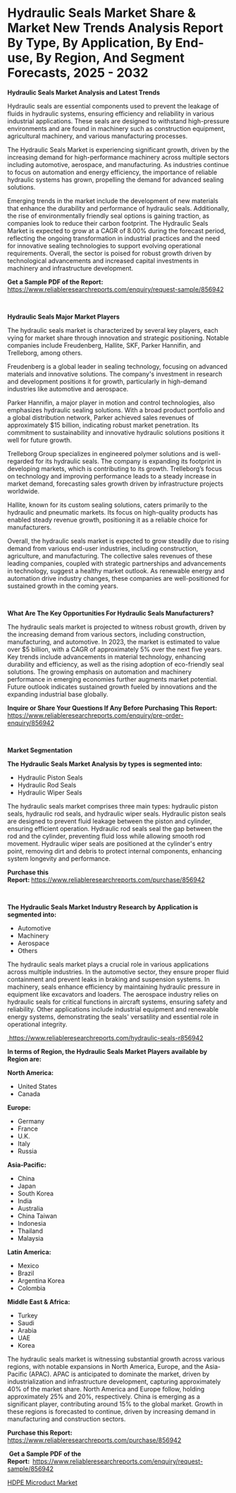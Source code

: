 <p><h1>Hydraulic Seals Market Share & Market New Trends Analysis Report By Type, By Application, By End-use, By Region, And Segment Forecasts, 2025 - 2032</h1></p><p><strong>Hydraulic Seals Market Analysis and Latest Trends</strong></p>
<p><p>Hydraulic seals are essential components used to prevent the leakage of fluids in hydraulic systems, ensuring efficiency and reliability in various industrial applications. These seals are designed to withstand high-pressure environments and are found in machinery such as construction equipment, agricultural machinery, and various manufacturing processes. </p><p>The Hydraulic Seals Market is experiencing significant growth, driven by the increasing demand for high-performance machinery across multiple sectors including automotive, aerospace, and manufacturing. As industries continue to focus on automation and energy efficiency, the importance of reliable hydraulic systems has grown, propelling the demand for advanced sealing solutions. </p><p>Emerging trends in the market include the development of new materials that enhance the durability and performance of hydraulic seals. Additionally, the rise of environmentally friendly seal options is gaining traction, as companies look to reduce their carbon footprint. The Hydraulic Seals Market is expected to grow at a CAGR of 8.00% during the forecast period, reflecting the ongoing transformation in industrial practices and the need for innovative sealing technologies to support evolving operational requirements. Overall, the sector is poised for robust growth driven by technological advancements and increased capital investments in machinery and infrastructure development.</p></p>
<p><strong>Get a Sample PDF of the Report:&nbsp;</strong> <a href="https://www.reliableresearchreports.com/enquiry/request-sample/856942?utm_campaign=3108&utm_medium=2&utm_source=Github&utm_content=ia&utm_term=04042025&utm_id=hydraulic-seals">https://www.reliableresearchreports.com/enquiry/request-sample/856942</a></p>
<p>&nbsp;</p>
<p><strong>Hydraulic Seals Major Market Players</strong></p>
<p><p>The hydraulic seals market is characterized by several key players, each vying for market share through innovation and strategic positioning. Notable companies include Freudenberg, Hallite, SKF, Parker Hannifin, and Trelleborg, among others.</p><p>Freudenberg is a global leader in sealing technology, focusing on advanced materials and innovative solutions. The company's investment in research and development positions it for growth, particularly in high-demand industries like automotive and aerospace.</p><p>Parker Hannifin, a major player in motion and control technologies, also emphasizes hydraulic sealing solutions. With a broad product portfolio and a global distribution network, Parker achieved sales revenues of approximately $15 billion, indicating robust market penetration. Its commitment to sustainability and innovative hydraulic solutions positions it well for future growth.</p><p>Trelleborg Group specializes in engineered polymer solutions and is well-regarded for its hydraulic seals. The company is expanding its footprint in developing markets, which is contributing to its growth. Trelleborg’s focus on technology and improving performance leads to a steady increase in market demand, forecasting sales growth driven by infrastructure projects worldwide.</p><p>Hallite, known for its custom sealing solutions, caters primarily to the hydraulic and pneumatic markets. Its focus on high-quality products has enabled steady revenue growth, positioning it as a reliable choice for manufacturers.</p><p>Overall, the hydraulic seals market is expected to grow steadily due to rising demand from various end-user industries, including construction, agriculture, and manufacturing. The collective sales revenues of these leading companies, coupled with strategic partnerships and advancements in technology, suggest a healthy market outlook. As renewable energy and automation drive industry changes, these companies are well-positioned for sustained growth in the coming years.</p></p>
<p>&nbsp;</p>
<p><strong>What Are The Key Opportunities For Hydraulic Seals Manufacturers?</strong></p>
<p><p>The hydraulic seals market is projected to witness robust growth, driven by the increasing demand from various sectors, including construction, manufacturing, and automotive. In 2023, the market is estimated to value over $5 billion, with a CAGR of approximately 5% over the next five years. Key trends include advancements in material technology, enhancing durability and efficiency, as well as the rising adoption of eco-friendly seal solutions. The growing emphasis on automation and machinery performance in emerging economies further augments market potential. Future outlook indicates sustained growth fueled by innovations and the expanding industrial base globally.</p></p>
<p><strong>Inquire or Share Your Questions If Any Before Purchasing This Report:</strong> <a href="https://www.reliableresearchreports.com/enquiry/pre-order-enquiry/856942?utm_campaign=3108&utm_medium=2&utm_source=Github&utm_content=ia&utm_term=04042025&utm_id=hydraulic-seals">https://www.reliableresearchreports.com/enquiry/pre-order-enquiry/856942</a></p>
<p>&nbsp;</p>
<p><strong>Market Segmentation</strong></p>
<p><strong>The Hydraulic Seals Market Analysis by types is segmented into:</strong></p>
<p><ul><li>Hydraulic Piston Seals</li><li>Hydraulic Rod Seals</li><li>Hydraulic Wiper Seals</li></ul></p>
<p><p>The hydraulic seals market comprises three main types: hydraulic piston seals, hydraulic rod seals, and hydraulic wiper seals. Hydraulic piston seals are designed to prevent fluid leakage between the piston and cylinder, ensuring efficient operation. Hydraulic rod seals seal the gap between the rod and the cylinder, preventing fluid loss while allowing smooth rod movement. Hydraulic wiper seals are positioned at the cylinder's entry point, removing dirt and debris to protect internal components, enhancing system longevity and performance.</p></p>
<p><strong>Purchase this Report:&nbsp;</strong><a href="https://www.reliableresearchreports.com/purchase/856942?utm_campaign=3108&utm_medium=2&utm_source=Github&utm_content=ia&utm_term=04042025&utm_id=hydraulic-seals">https://www.reliableresearchreports.com/purchase/856942</a></p>
<p>&nbsp;</p>
<p><strong>The Hydraulic Seals Market Industry Research by Application is segmented into:</strong></p>
<p><ul><li>Automotive</li><li>Machinery</li><li>Aerospace</li><li>Others</li></ul></p>
<p><p>The hydraulic seals market plays a crucial role in various applications across multiple industries. In the automotive sector, they ensure proper fluid containment and prevent leaks in braking and suspension systems. In machinery, seals enhance efficiency by maintaining hydraulic pressure in equipment like excavators and loaders. The aerospace industry relies on hydraulic seals for critical functions in aircraft systems, ensuring safety and reliability. Other applications include industrial equipment and renewable energy systems, demonstrating the seals' versatility and essential role in operational integrity.</p></p>
<p><a href="https://www.reliableresearchreports.com/hydraulic-seals-r856942?utm_campaign=3108&utm_medium=2&utm_source=Github&utm_content=ia&utm_term=04042025&utm_id=hydraulic-seals">&nbsp;https://www.reliableresearchreports.com/hydraulic-seals-r856942</a></p>
<p><strong>In terms of Region, the Hydraulic Seals Market Players available by Region are:</strong></p>
<p>
    <p> <strong> North America: </strong>
        <ul>
            <li>United States</li>
            <li>Canada</li>
        </ul>
        </p> 
    <p> <strong> Europe: </strong>
        <ul>
            <li>Germany</li>
            <li>France</li>
            <li>U.K.</li>
            <li>Italy</li>
            <li>Russia</li>
        </ul>
        </p> 
    <p> <strong> Asia-Pacific: </strong>
        <ul>
            <li>China</li>
            <li>Japan</li>
            <li>South Korea</li>
            <li>India</li>
            <li>Australia</li>
            <li>China Taiwan</li>
            <li>Indonesia</li>
            <li>Thailand</li>
            <li>Malaysia</li>
        </ul>
        </p> 
    <p> <strong> Latin America: </strong>
        <ul>
            <li>Mexico</li>
            <li>Brazil</li>
            <li>Argentina Korea</li>
            <li>Colombia</li>
        </ul>
        </p> 
    <p> <strong> Middle East & Africa: </strong>
        <ul>
            <li>Turkey</li>
            <li>Saudi</li>
            <li>Arabia</li>
            <li>UAE</li>
            <li>Korea</li>
        </ul>
    </p>
    </p>
<p><p>The hydraulic seals market is witnessing substantial growth across various regions, with notable expansions in North America, Europe, and the Asia-Pacific (APAC). APAC is anticipated to dominate the market, driven by industrialization and infrastructure development, capturing approximately 40% of the market share. North America and Europe follow, holding approximately 25% and 20%, respectively. China is emerging as a significant player, contributing around 15% to the global market. Growth in these regions is forecasted to continue, driven by increasing demand in manufacturing and construction sectors.</p></p>
<p><strong>Purchase this Report: </strong><a href="https://www.reliableresearchreports.com/purchase/856942?utm_campaign=3108&utm_medium=2&utm_source=Github&utm_content=ia&utm_term=04042025&utm_id=hydraulic-seals">https://www.reliableresearchreports.com/purchase/856942</a></p>
<p>&nbsp;<strong>Get a Sample PDF of the Report:&nbsp;&nbsp;</strong><a href="https://www.reliableresearchreports.com/enquiry/request-sample/856942?utm_campaign=3108&utm_medium=2&utm_source=Github&utm_content=ia&utm_term=04042025&utm_id=hydraulic-seals">https://www.reliableresearchreports.com/enquiry/request-sample/856942</a></p>
<p><strong></strong></p>
<p><p><a href="https://github.com/xalatieusope/Market-Research-Report-List-1/blob/main/hdpe-microduct-market.md?utm_campaign=3108&utm_medium=2&utm_source=Github&utm_content=ia&utm_term=04042025&utm_id=hydraulic-seals">HDPE Microduct Market</a></p></p>